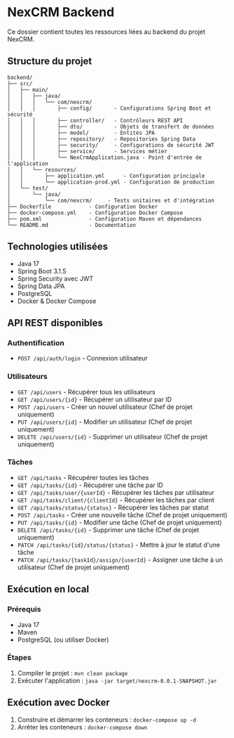 # NexCRM Backend

Ce dossier contient toutes les ressources liées au backend du projet NexCRM.

## Structure du projet

```
backend/
├── src/
│   ├── main/
│   │   ├── java/
│   │   │   └── com/nexcrm/
│   │   │       ├── config/       - Configurations Spring Boot et sécurité
│   │   │       ├── controller/   - Contrôleurs REST API
│   │   │       ├── dto/          - Objets de transfert de données
│   │   │       ├── model/        - Entités JPA
│   │   │       ├── repository/   - Repositories Spring Data
│   │   │       ├── security/     - Configurations de sécurité JWT
│   │   │       ├── service/      - Services métier
│   │   │       └── NexCrmApplication.java - Point d'entrée de l'application
│   │   └── resources/
│   │       ├── application.yml      - Configuration principale
│   │       └── application-prod.yml - Configuration de production
│   └── test/
│       └── java/
│           └── com/nexcrm/     - Tests unitaires et d'intégration
├── Dockerfile            - Configuration Docker
├── docker-compose.yml    - Configuration Docker Compose
├── pom.xml               - Configuration Maven et dépendances
└── README.md             - Documentation
```

## Technologies utilisées

- Java 17
- Spring Boot 3.1.5
- Spring Security avec JWT
- Spring Data JPA
- PostgreSQL
- Docker & Docker Compose

## API REST disponibles

### Authentification
- `POST /api/auth/login` - Connexion utilisateur

### Utilisateurs
- `GET /api/users` - Récupérer tous les utilisateurs
- `GET /api/users/{id}` - Récupérer un utilisateur par ID
- `POST /api/users` - Créer un nouvel utilisateur (Chef de projet uniquement)
- `PUT /api/users/{id}` - Modifier un utilisateur (Chef de projet uniquement)
- `DELETE /api/users/{id}` - Supprimer un utilisateur (Chef de projet uniquement)

### Tâches
- `GET /api/tasks` - Récupérer toutes les tâches
- `GET /api/tasks/{id}` - Récupérer une tâche par ID
- `GET /api/tasks/user/{userId}` - Récupérer les tâches par utilisateur
- `GET /api/tasks/client/{clientId}` - Récupérer les tâches par client
- `GET /api/tasks/status/{status}` - Récupérer les tâches par statut
- `POST /api/tasks` - Créer une nouvelle tâche (Chef de projet uniquement)
- `PUT /api/tasks/{id}` - Modifier une tâche (Chef de projet uniquement)
- `DELETE /api/tasks/{id}` - Supprimer une tâche (Chef de projet uniquement)
- `PATCH /api/tasks/{id}/status/{status}` - Mettre à jour le statut d'une tâche
- `PATCH /api/tasks/{taskId}/assign/{userId}` - Assigner une tâche à un utilisateur (Chef de projet uniquement)

## Exécution en local

### Prérequis
- Java 17
- Maven
- PostgreSQL (ou utiliser Docker)

### Étapes
1. Compiler le projet : `mvn clean package`
2. Exécuter l'application : `java -jar target/nexcrm-0.0.1-SNAPSHOT.jar`

## Exécution avec Docker
1. Construire et démarrer les conteneurs : `docker-compose up -d`
2. Arrêter les conteneurs : `docker-compose down` 